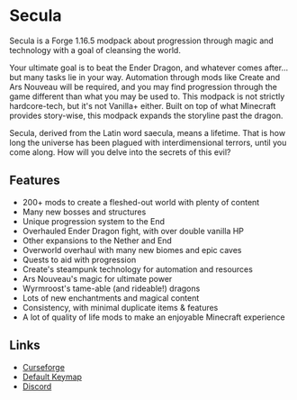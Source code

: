 # Secula

Secula is a Forge 1.16.5 modpack about progression through magic and technology with a goal of cleansing the world.

Your ultimate goal is to beat the Ender Dragon, and whatever comes after... but many tasks lie in your way. Automation through mods like Create and Ars Nouveau will be required, and you may find progression through the game different than what you may be used to. This modpack is not strictly hardcore-tech, but it's not Vanilla+ either. Built on top of what Minecraft provides story-wise, this modpack expands the storyline past the dragon.

Secula, derived from the Latin word saecula, means a lifetime. That is how long the universe has been plagued with interdimensional terrors, until you come along. How will you delve into the secrets of this evil?

## Features
- 200+ mods to create a fleshed-out world with plenty of content
- Many new bosses and structures
- Unique progression system to the End
- Overhauled Ender Dragon fight, with over double vanilla HP
- Other expansions to the Nether and End
- Overworld overhaul with many new biomes and epic caves
- Quests to aid with progression
- Create's steampunk technology for automation and resources
- Ars Nouveau's magic for ultimate power
- Wyrmroost's tame-able (and rideable!) dragons
- Lots of new enchantments and magical content
- Consistency, with minimal duplicate items & features
- A lot of quality of life mods to make an enjoyable Minecraft experience

## Links 
- [Curseforge](https://www.curseforge.com/minecraft/modpacks/secula)
- [Default Keymap](http://www.keyboard-layout-editor.com/#/gists/8b58d43c292f2bfd403be7be4447355c)
- [Discord](https://discord.gg/9cRs3KPyuW)
